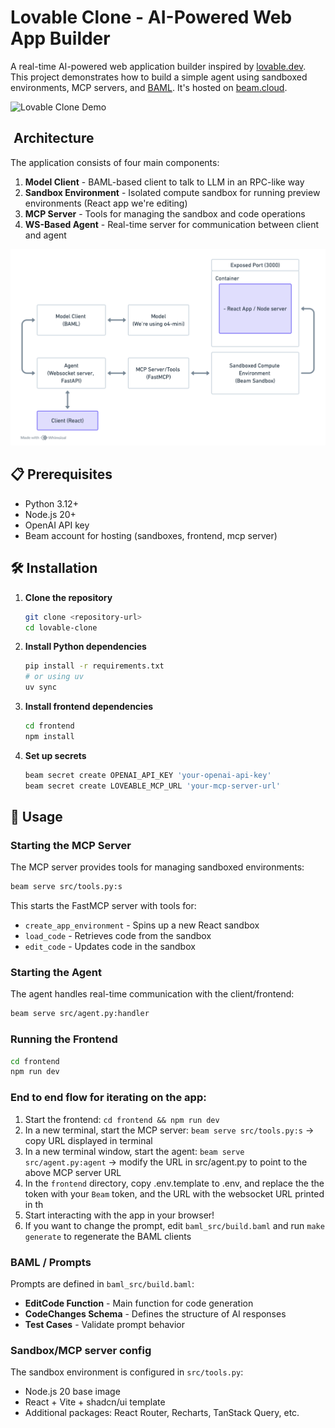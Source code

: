# Lovable Clone - AI-Powered Web App Builder

A real-time AI-powered web application builder inspired by [lovable.dev](https://lovable.dev). This project demonstrates how to build a simple agent using sandboxed environments, MCP servers, and [BAML](https://github.com/BoundaryML/baml). It's hosted on [beam.cloud](https://beam.cloud).

![Lovable Clone Demo](assets/lovable-demo.gif)

## ️ Architecture

The application consists of four main components:

1. **Model Client** - BAML-based client to talk to LLM in an RPC-like way
2. **Sandbox Environment** - Isolated compute sandbox for running preview environments (React app we're editing)
3. **MCP Server** - Tools for managing the sandbox and code operations
4. **WS-Based Agent** - Real-time server for communication between client and agent

![Architecture Diagram](assets/arch.png)

## 📋 Prerequisites

- Python 3.12+
- Node.js 20+
- OpenAI API key
- Beam account for hosting (sandboxes, frontend, mcp server)

## 🛠️ Installation

1. **Clone the repository**
   ```bash
   git clone <repository-url>
   cd lovable-clone
   ```

2. **Install Python dependencies**
   ```bash
   pip install -r requirements.txt
   # or using uv
   uv sync
   ```

3. **Install frontend dependencies**
   ```bash
   cd frontend
   npm install
   ```

4. **Set up secrets**
   ```bash
   beam secret create OPENAI_API_KEY 'your-openai-api-key'
   beam secret create LOVEABLE_MCP_URL 'your-mcp-server-url'
   ```

## 🎯 Usage

### Starting the MCP Server

The MCP server provides tools for managing sandboxed environments:

```bash
beam serve src/tools.py:s
```

This starts the FastMCP server with tools for:
- `create_app_environment` - Spins up a new React sandbox
- `load_code` - Retrieves code from the sandbox
- `edit_code` - Updates code in the sandbox

### Starting the Agent

The agent handles real-time communication with the client/frontend:

```bash
beam serve src/agent.py:handler
```

### Running the Frontend

```bash
cd frontend
npm run dev
```

### End to end flow for iterating on the app:

1. Start the frontend: `cd frontend && npm run dev`
2. In a new terminal, start the MCP server: `beam serve src/tools.py:s` -> copy URL displayed in terminal
3. In a new terminal window, start the agent: `beam serve src/agent.py:agent` -> modify the URL in src/agent.py to point to the above MCP server URL
4. In the `frontend` directory, copy .env.template to .env, and replace the the token with your `Beam` token, and the URL with the websocket URL printed in th
5. Start interacting with the app in your browser!
6. If you want to change the prompt, edit `baml_src/build.baml` and run `make generate` to regenerate the BAML clients

### BAML / Prompts

Prompts are defined in `baml_src/build.baml`:

- **EditCode Function** - Main function for code generation
- **CodeChanges Schema** - Defines the structure of AI responses
- **Test Cases** - Validate prompt behavior

### Sandbox/MCP server config

The sandbox environment is configured in `src/tools.py`:

- Node.js 20 base image
- React + Vite + shadcn/ui template
- Additional packages: React Router, Recharts, TanStack Query, etc.
